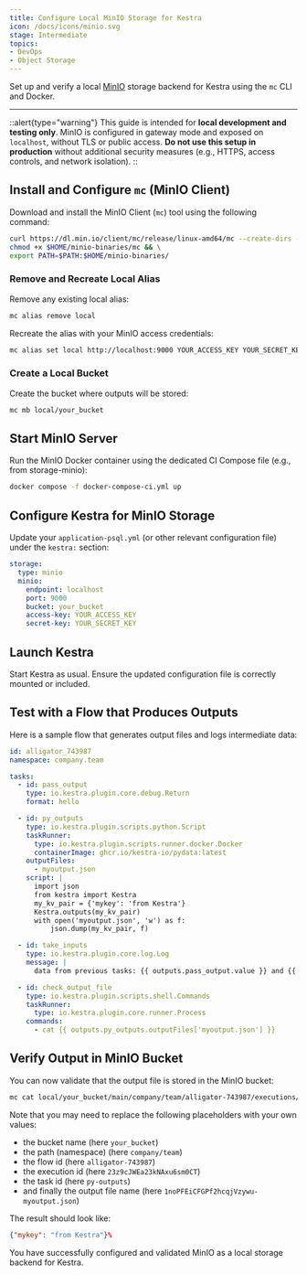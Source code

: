 ```yaml
---
title: Configure Local MinIO Storage for Kestra
icon: /docs/icons/minio.svg
stage: Intermediate
topics:
- DevOps
- Object Storage
---
```


Set up and verify a local [MinIO](https://min.io/) storage backend for Kestra using the `mc` CLI and Docker.

---

::alert{type="warning"}
This guide is intended for **local development and testing only**.
MinIO is configured in gateway mode and exposed on `localhost`, without TLS or public access.
**Do not use this setup in production** without additional security measures (e.g., HTTPS, access controls, and network isolation).
::

## Install and Configure `mc` (MinIO Client)

Download and install the MinIO Client (`mc`) tool using the following command:

```sh
curl https://dl.min.io/client/mc/release/linux-amd64/mc --create-dirs -o $HOME/minio-binaries/mc && \
chmod +x $HOME/minio-binaries/mc && \
export PATH=$PATH:$HOME/minio-binaries/
```

### Remove and Recreate Local Alias

Remove any existing local alias:

```sh
mc alias remove local
```

Recreate the alias with your MinIO access credentials:

```sh
mc alias set local http://localhost:9000 YOUR_ACCESS_KEY YOUR_SECRET_KEY
```

### Create a Local Bucket

Create the bucket where outputs will be stored:

```sh
mc mb local/your_bucket
```

## Start MinIO Server

Run the MinIO Docker container using the dedicated CI Compose file (e.g., from storage-minio):

```sh
docker compose -f docker-compose-ci.yml up
```

## Configure Kestra for MinIO Storage

Update your `application-psql.yml` (or other relevant configuration file) under the `kestra:` section:

```yaml
storage:
  type: minio
  minio:
    endpoint: localhost
    port: 9000
    bucket: your_bucket
    access-key: YOUR_ACCESS_KEY
    secret-key: YOUR_SECRET_KEY
```

## Launch Kestra

Start Kestra as usual. Ensure the updated configuration file is correctly mounted or included.



## Test with a Flow that Produces Outputs

Here is a sample flow that generates output files and logs intermediate data:

```yaml
id: alligator_743987
namespace: company.team

tasks:
  - id: pass_output
    type: io.kestra.plugin.core.debug.Return
    format: hello

  - id: py_outputs
    type: io.kestra.plugin.scripts.python.Script
    taskRunner:
      type: io.kestra.plugin.scripts.runner.docker.Docker
      containerImage: ghcr.io/kestra-io/pydata:latest
    outputFiles:
      - myoutput.json
    script: |
      import json
      from kestra import Kestra
      my_kv_pair = {'mykey': 'from Kestra'}
      Kestra.outputs(my_kv_pair)
      with open('myoutput.json', 'w') as f:
          json.dump(my_kv_pair, f)

  - id: take_inputs
    type: io.kestra.plugin.core.log.Log
    message: |
      data from previous tasks: {{ outputs.pass_output.value }} and {{ outputs.py_outputs.vars.mykey }}

  - id: check_output_file
    type: io.kestra.plugin.scripts.shell.Commands
    taskRunner:
      type: io.kestra.plugin.core.runner.Process
    commands:
      - cat {{ outputs.py_outputs.outputFiles['myoutput.json'] }}
```

## Verify Output in MinIO Bucket

You can now validate that the output file is stored in the MinIO bucket:

```sh
mc cat local/your_bucket/main/company/team/alligator-743987/executions/23z9cJWEa23kNAxu6sm0CT/tasks/py-outputs/5kxYRM7UqUurvnpVNvHca7/1noPFEiCFGPf2hcqjVzywu-myoutput.json
```

Note that you may need to replace the following placeholders with your own values:
- the bucket name (here `your_bucket`)
- the path (namespace) (here `company/team`)
- the flow id (here `alligator-743987`)
- the execution id (here `23z9cJWEa23kNAxu6sm0CT`)
- the task id (here `py-outputs`)
- and finally the output file name (here `1noPFEiCFGPf2hcqjVzywu-myoutput.json`)

The result should look like:

```json
{"mykey": "from Kestra"}%
```

You have successfully configured and validated MinIO as a local storage backend for Kestra.
